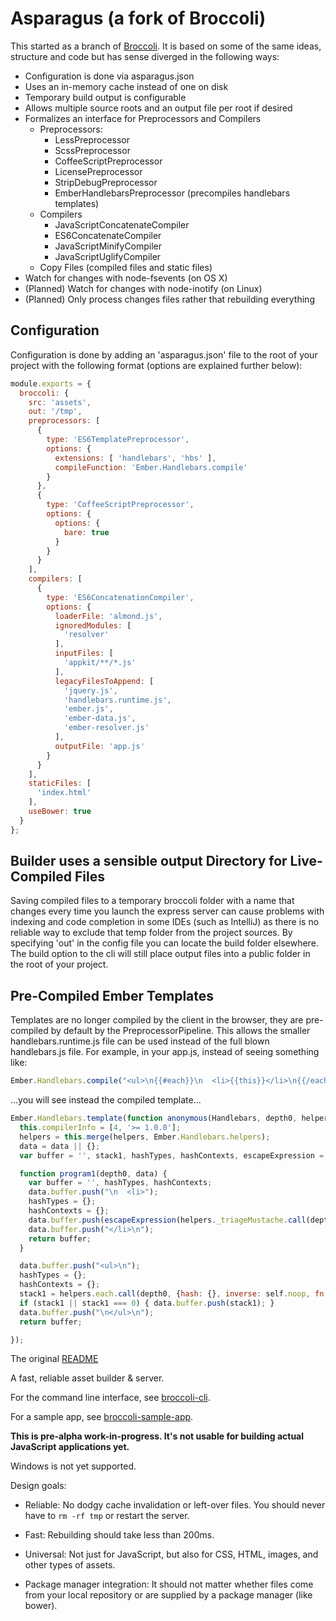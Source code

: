 # Asparagus (a fork of Broccoli)

This started as a branch of [Broccoli](https://github.com/joliss/broccoli). It is based on some of the same ideas,
structure and code but has sense diverged in the following ways:

- Configuration is done via asparagus.json
- Uses an in-memory cache instead of one on disk
- Temporary build output is configurable
- Allows multiple source roots and an output file per root if desired
- Formalizes an interface for Preprocessors and Compilers
  - Preprocessors:
  	- LessPreprocessor
  	- ScssPreprocessor
  	- CoffeeScriptPreprocessor
  	- LicensePreprocessor
  	- StripDebugPreprocessor
  	- EmberHandlebarsPreprocessor (precompiles handlebars templates)
  - Compilers
  	- JavaScriptConcatenateCompiler
    - ES6ConcatenateCompiler
    - JavaScriptMinifyCompiler
    - JavaScriptUglifyCompiler
  - Copy Files (compiled files and static files)
- Watch for changes with node-fsevents (on OS X)
- (Planned) Watch for changes with node-inotify (on Linux)
- (Planned) Only process changes files rather that rebuilding everything


## Configuration
Configuration is done by adding an 'asparagus.json' file to the root of your project with the following format (options
are explained further below):

```js
module.exports = {
  broccoli: {
    src: 'assets',
    out: '/tmp',
    preprocessors: [
      {
        type: 'ES6TemplatePreprocessor',
        options: {
          extensions: [ 'handlebars', 'hbs' ],
          compileFunction: 'Ember.Handlebars.compile'
        }
      },
      {
        type: 'CoffeeScriptPreprocessor',
        options: {
          options: {
            bare: true
          }
        }
      }
    ],
    compilers: [
      {
        type: 'ES6ConcatenationCompiler',
        options: {
          loaderFile: 'almond.js',
          ignoredModules: [
            'resolver'
          ],
          inputFiles: [
            'appkit/**/*.js'
          ],
          legacyFilesToAppend: [
            'jquery.js',
            'handlebars.runtime.js',
            'ember.js',
            'ember-data.js',
            'ember-resolver.js'
          ],
          outputFile: 'app.js'
        }
      }
    ],
    staticFiles: [
      'index.html'
    ],
    useBower: true
  }
};
```

## Builder uses a sensible output Directory for Live-Compiled Files
Saving compiled files to a temporary broccoli folder with a name that changes every time you launch the express server
can cause problems with indexing and code completion in some IDEs (such as IntelliJ) as there is no reliable way to
exclude that temp folder from the project sources. By specifying 'out' in the config file you can locate the build
folder elsewhere. The build option to the cli will still place output files into a public folder in the root of your
project.

## Pre-Compiled Ember Templates
Templates are no longer compiled by the client in the browser, they are pre-compiled by default by the
PreprocessorPipeline. This allows the smaller handlebars.runtime.js file can be used instead of the full blown
handlebars.js file. For example, in your app.js, instead of seeing something like:

```js
Ember.Handlebars.compile("<ul>\n{{#each}}\n  <li>{{this}}</li>\n{{/each}}\n</ul>\n");
```

...you will see instead the compiled template...

```js
Ember.Handlebars.template(function anonymous(Handlebars, depth0, helpers, partials, data) {
  this.compilerInfo = [4, '>= 1.0.0'];
  helpers = this.merge(helpers, Ember.Handlebars.helpers);
  data = data || {};
  var buffer = '', stack1, hashTypes, hashContexts, escapeExpression = this.escapeExpression, self = this;

  function program1(depth0, data) {
    var buffer = '', hashTypes, hashContexts;
    data.buffer.push("\n  <li>");
    hashTypes = {};
    hashContexts = {};
    data.buffer.push(escapeExpression(helpers._triageMustache.call(depth0, "", {hash: {}, contexts: [depth0], types: ["ID"], hashContexts: hashContexts, hashTypes: hashTypes, data: data})));
    data.buffer.push("</li>\n");
    return buffer;
  }

  data.buffer.push("<ul>\n");
  hashTypes = {};
  hashContexts = {};
  stack1 = helpers.each.call(depth0, {hash: {}, inverse: self.noop, fn: self.program(1, program1, data), contexts: [], types: [], hashContexts: hashContexts, hashTypes: hashTypes, data: data});
  if (stack1 || stack1 === 0) { data.buffer.push(stack1); }
  data.buffer.push("\n</ul>\n");
  return buffer;

});
```

The original [README](https://github.com/joliss/broccoli/blob/master/README.md)

A fast, reliable asset builder & server.

For the command line interface, see [broccoli-cli](https://github.com/joliss/broccoli-cli).

For a sample app, see [broccoli-sample-app](https://github.com/joliss/broccoli-sample-app).

**This is pre-alpha work-in-progress. It's not usable for building actual JavaScript applications yet.**

Windows is not yet supported.

Design goals:

* Reliable: No dodgy cache invalidation or left-over files. You should never
  have to `rm -rf tmp` or restart the server.

* Fast: Rebuilding should take less than 200ms.

* Universal: Not just for JavaScript, but also for CSS, HTML, images, and
  other types of assets.

* Package manager integration: It should not matter whether files come from
  your local repository or are supplied by a package manager (like bower).
